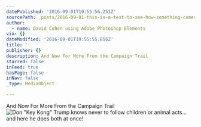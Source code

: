 ```yaml
---
datePublished: '2016-09-01T19:55:56.251Z'
sourcePath: _posts/2016-09-01-this-is-a-test-to-see-how-something-comes-out-on-this.md
author:
  - name: David Cohen using Adobe Photoshop Elements
via: {}
dateModified: '2016-09-01T19:55:55.856Z'
title: ''
publisher: {}
description: And Now For More From the Campaign Trail
starred: false
inFeed: true
hasPage: false
inNav: false
_type: MediaObject

---
```

And Now For More From the Campaign Trail
![Don "Key Kong" Trump knows never to follow children or animal acts... and here he does both at once!](https://the-grid-user-content.s3-us-west-2.amazonaws.com/217b7693-6094-411d-9633-21dcbf7e7bf1.jpg)